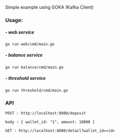Simple example using GOKA (Kafka Client) 

### Usage:
##### - web service
``go run web/cmd/main.go``

##### - balance service
``go run balance/cmd/main.go``

##### - threshold service
``go run threshold/cmd/main.go``

### API
``POST : http://localhost:8080/deposit``


    body : { wallet_id: "1", amount: 10000 }



``GET : http://localhost:8080/detail?wallet_id=<id>``
